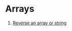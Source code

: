 # Arrays
1. [Reverse an array or string](https://www.geeksforgeeks.org/write-a-program-to-reverse-an-array-or-string/)
